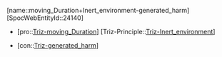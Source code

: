 ﻿---
type: TrizContradiction
aliases:
- moving_Duration+Inert_environment-generated_harm
license: CC BY-SA 4.0
copyright: https://github.com/SpocWeb
IsDeleted: false
IsReadOnly: false
Confidential: public
tags: 
- Triz/Contradiction
---
[name::moving_Duration+Inert_environment-generated_harm]
[SpocWebEntityId::24140]
+ [pro::[Triz-moving_Duration](tech/Triz/Parameter/Triz-moving_Duration.md)]
[Triz-Principle::[Triz-Inert_environment](tech/Triz/Principle/Triz-Inert_environment.md)]
- [con::[Triz-generated_harm](tech/Triz/Parameter/Triz-generated_harm.md)]

